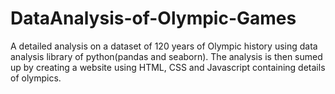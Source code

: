 # DataAnalysis-of-Olympic-Games
A detailed analysis on a dataset of 120 years of Olympic history using data analysis library of python(pandas and seaborn).
The analysis is then sumed up by creating a website using HTML, CSS and Javascript containing details of olympics.
